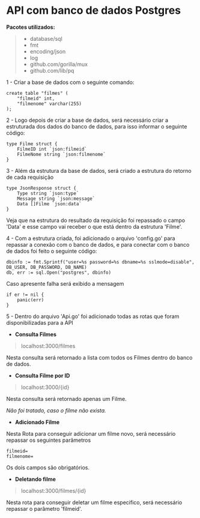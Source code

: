 # API com banco de dados Postgres
**Pacotes utilizados:**

> - database/sql
> - fmt
> - encoding/json
> - log
> - github.com/gorilla/mux
> - github.com/lib/pq

1 - Criar a base de dados com o seguinte comando: 

    create table "filmes" (
	    "filmeid" int, 
	    "filmenome" varchar(255)
    );
2 - Logo depois de criar a base de dados, será necessário criar a estruturada dos dados do banco de dados, para isso informar o seguinte código: 

    type Filme struct {
	    FilmeID int `json:filmeid`
	    FilmeNome string `json:filmenome`
    }
3 - Além da estrutura da base de dados, será criado a estrutura do retorno de cada requisição

    type JsonResponse struct {
	    Type string `json:type`
	    Message string `json:message`
	    Data []Filme `json:data`
    }
Veja que na estrutura do resultado da requisição foi repassado o campo 'Data' e esse campo vai receber o que está dentro da estrutura 'Filme'.

4 - Com a estrutura criada, foi adicionado o arquivo 'config.go' para repassar a conexão com o banco de dados, e para conectar com o banco de dados foi feito o seguinte código: 

    dbinfo := fmt.Sprintf("user=%s password=%s dbname=%s sslmode=disable", DB_USER, DB_PASSWORD, DB_NAME)
    db, err := sql.Open("postgres", dbinfo)
Caso apresente falha será exibido a mensagem 

    if er != nil {
	    panic(err)
    }
    
    
5 - Dentro do arquivo 'Api.go' foi adicionado todas as rotas que foram disponibilizadas para a API

- **Consulta Filmes**

> localhost:3000/filmes

Nesta consulta será retornado a lista com todos os Filmes dentro do banco de dados. 

- **Consulta Filme por ID**
> localhost:3000/{id}

Nesta consulta será retornado apenas um Filme. 

*Não foi tratado, caso o filme não exista.*

- **Adicionado Filme**

Nesta Rota para conseguir adicionar um filme novo, será necessário repassar os seguintes parâmetros

    filmeid=
    filmenome=
Os dois campos são obrigatórios. 

- **Deletando filme**

> localhost:3000/filmes/{id}

Nesta rota para conseguir deletar um filme especifico, será necessário repassar o parâmetro 'filmeid'. 


